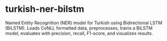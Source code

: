 # turkish-ner-bilstm
Named Entity Recognition (NER) model for Turkish using Bidirectional LSTM (BiLSTM). Loads CoNLL formatted data, preprocesses, trains a BiLSTM model, evaluates with precision, recall, F1-score, and visualizes results.
